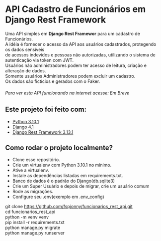 # API Cadastro de Funcionários em Django Rest Framework
Uma API simples em **Django Rest Framewor** para um cadastro de Funcionários.</br>
A idéia é fornecer o acesso da API aos usuários cadastrados, protegendo os dados sensíveis</br>
de acessos indevidos e pessoas não autorizadas, utilizando o sistema de autenticação via token com JWT.</br>
Usuários não administradores podem ter acesso de leitura, criação e alteração de dados.</br>
Somente usuários Administradores podem excluir um cadastro.</br>
Os dados são fictícios e gerados com o Faker.</br>

###### Para ver esta API funcionando na internet acesse: Em Breve

## Este projeto foi feito com:

* [Python 3.10.1](https://www.python.org/)
* [Django 4.1](https://www.djangoproject.com/)
* [Django Rest Framework 3.13.1](https://getbootstrap.com/)

## Como rodar o projeto localmente?

* Clone esse repositório.
* Crie um virtualenv com Python 3.10.1 no mínimo.
* Ative a virtualenv.
* Instale as dependências listadas em requirements.txt.
* Banco de dados é o padrão do Django(db.sqlite3)
* Crie um Super Usuário e depois de migrar, crie um usuário comum
* Rode as migrações.
* Configure seu .env(exemplo em .env_config)

git clone https://github.com/fspjonny/funcionarios_rest_api.git<br>
cd funcionarios_rest_api<br>
python -m venv venv<br>
pip install -r requirements.txt<br>
python manage.py migrate<br>
python manage.py runserver<br>